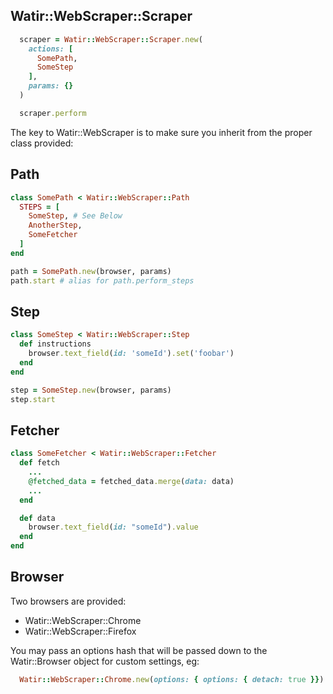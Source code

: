 ## Watir::WebScraper::Scraper

```ruby
  scraper = Watir::WebScraper::Scraper.new(
    actions: [
      SomePath,
      SomeStep
    ],
    params: {}
  )

  scraper.perform
```

The key to Watir::WebScraper is to make sure you inherit from the proper class provided:

## Path

```ruby
class SomePath < Watir::WebScraper::Path
  STEPS = [
    SomeStep, # See Below
    AnotherStep,
    SomeFetcher
  ]
end

path = SomePath.new(browser, params)
path.start # alias for path.perform_steps
```


## Step

```ruby
class SomeStep < Watir::WebScraper::Step
  def instructions
    browser.text_field(id: 'someId').set('foobar')
  end
end

step = SomeStep.new(browser, params)
step.start
```

## Fetcher

```ruby
class SomeFetcher < Watir::WebScraper::Fetcher
  def fetch
    ...
    @fetched_data = fetched_data.merge(data: data)
    ...
  end

  def data
    browser.text_field(id: "someId").value
  end
end
```

## Browser

Two browsers are provided:

- Watir::WebScraper::Chrome
- Watir::WebScraper::Firefox

You may pass an options hash that will be passed down to the Watir::Browser object for custom settings, eg:

```ruby
  Watir::WebScraper::Chrome.new(options: { options: { detach: true }})
```
